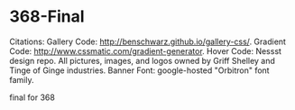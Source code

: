368-Final
=========
Citations:
Gallery Code: http://benschwarz.github.io/gallery-css/.
Gradient Code: http://www.cssmatic.com/gradient-generator.
Hover Code: Nessst design repo.
All pictures, images, and logos owned by Griff Shelley and Tinge of Ginge industries.
Banner Font: google-hosted "Orbitron" font family. 

final for 368
